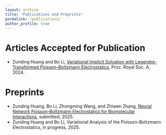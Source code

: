 ```yaml
---
layout: archive
title: "Publications and Preprints"
permalink: /publications/
author_profile: true
---
```


Articles Accepted for Publication
======
* Zunding Huang and Bo Li, [Variational Implicit Solvation with Legendre-Transformed
Poisson–Boltzmann Electrostatics](https://Zunding.github.io/files/HuangLi_LTPB2024.pdf), Proc. Royal Soc. A, 2024.

Preprints
======
* Zunding Huang, Bo Li, Zhongming Wang, and Zhiwen Zhang, [Neural Network Poisson–Boltzmann Electrostatics for Biomolecular Interactions](https://Zunding.github.io/blob/master/files/Huang_NNPBE.pdf), submitted, 2025.
* Zunding Huang and Bo Li, Variational Analysis of the Poisson–Boltzmann Electrostatics, in progress, 2025.
